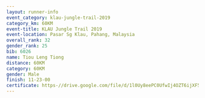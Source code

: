 ```yaml
---
layout: runner-info 
event_category: klau-jungle-trail-2019 
category_km: 60KM 
event-title: KLAU Jungle Trail 2019 
event-location: Pasar Sg Klau, Pahang, Malaysia 
overall_rank: 32
gender_rank: 25
bib: 6026
name: Tiou Leng Tiong
distance: 60KM
category: 60KM
gender: Male
finish: 11-23-00
certificate: https-//drive.google.com/file/d/1l0Uy8eePC0UfwIj4OZT6ijXF5Sz9Sslg/view?usp=sharing
---
```

